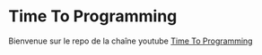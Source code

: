 # Time To Programming

Bienvenue sur le repo de la chaîne youtube [Time To Programming](https://www.youtube.com/channel/UC-9PyPL21WQWisquSQIqGmQ/) 
